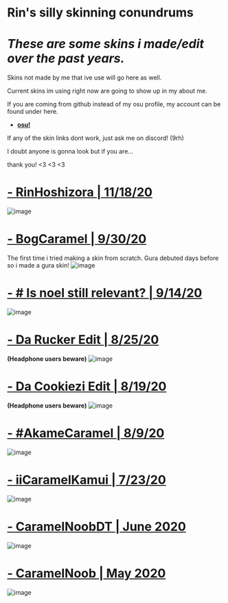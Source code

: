 # Rin's silly skinning conundrums 

# *These are some skins i made/edit over the past years.*

Skins not made by me that ive use will go here as well. 

Current skins im using right now are going to show up in my about me. 

If you are coming from github instead of my osu profile, my account can be found under here.

* [**osu!**](https://osu.ppy.sh/users/13378004)

If any of the skin links dont work, just ask me on discord! (9rh)


   I doubt anyone is gonna look but if you are...

   thank you! <3 <3 <3 

# [- RinHoshizora | 11/18/20](https://bit.ly/3wV0XTn)
![image](https://i.ibb.co/dthRjtT/image-2024-07-07-223341042.png)

# [- BogCaramel | 9/30/20](https://bit.ly/3Gx1lZO)
The first time i tried making a skin from scratch. Gura debuted days before so i made a gura skin!
![image](https://i.ibb.co/8KcCsB1/fGTNvJN.png)

# [- # Is noel still relevant? | 9/14/20](https://bit.ly/3R5CeCi)
![image](https://i.ibb.co/dBN4PJq/image.png)

# [- Da Rucker Edit | 8/25/20](https://bit.ly/46GwVPu)
**(Headphone users beware)**
![image](https://i.ibb.co/hMGkf7H/image.png)

# [- Da Cookiezi Edit | 8/19/20](https://bit.ly/47IcJhn)
**(Headphone users beware)**
![image](https://i.ibb.co/m41snKh/image.png)

# [- #AkameCaramel | 8/9/20](https://bit.ly/3RcYpX7)
![image](https://i.ibb.co/f9LLtfB/image.png)

# [- iiCaramelKamui | 7/23/20](https://bit.ly/3TfAclJ) 
![image](https://i.ibb.co/dtqpLQZ/image.png)

# [- CaramelNoobDT | June 2020](https://bit.ly/3RbJxsf)
![image](https://i.ibb.co/99F1TGX/image.png)

# [- CaramelNoob | May 2020](https://bit.ly/3GvgTx6)
![image](https://i.ibb.co/5hSPM01/image.png)
                  
